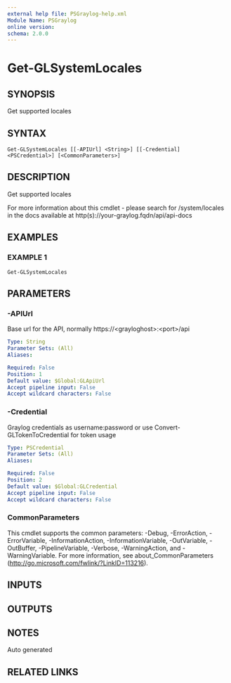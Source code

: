 ```yaml
---
external help file: PSGraylog-help.xml
Module Name: PSGraylog
online version:
schema: 2.0.0
---
```


# Get-GLSystemLocales

## SYNOPSIS
Get supported locales

## SYNTAX

```
Get-GLSystemLocales [[-APIUrl] <String>] [[-Credential] <PSCredential>] [<CommonParameters>]
```

## DESCRIPTION
Get supported locales


For more information about this cmdlet - please search for /system/locales in the docs available at http(s)://your-graylog.fqdn/api/api-docs

## EXAMPLES

### EXAMPLE 1
```
Get-GLSystemLocales
```

## PARAMETERS

### -APIUrl
Base url for the API, normally https://\<grayloghost\>:\<port\>/api

```yaml
Type: String
Parameter Sets: (All)
Aliases:

Required: False
Position: 1
Default value: $Global:GLApiUrl
Accept pipeline input: False
Accept wildcard characters: False
```

### -Credential
Graylog credentials as username:password or use Convert-GLTokenToCredential for token usage

```yaml
Type: PSCredential
Parameter Sets: (All)
Aliases:

Required: False
Position: 2
Default value: $Global:GLCredential
Accept pipeline input: False
Accept wildcard characters: False
```

### CommonParameters
This cmdlet supports the common parameters: -Debug, -ErrorAction, -ErrorVariable, -InformationAction, -InformationVariable, -OutVariable, -OutBuffer, -PipelineVariable, -Verbose, -WarningAction, and -WarningVariable. For more information, see about_CommonParameters (http://go.microsoft.com/fwlink/?LinkID=113216).

## INPUTS

## OUTPUTS

## NOTES
Auto generated

## RELATED LINKS
